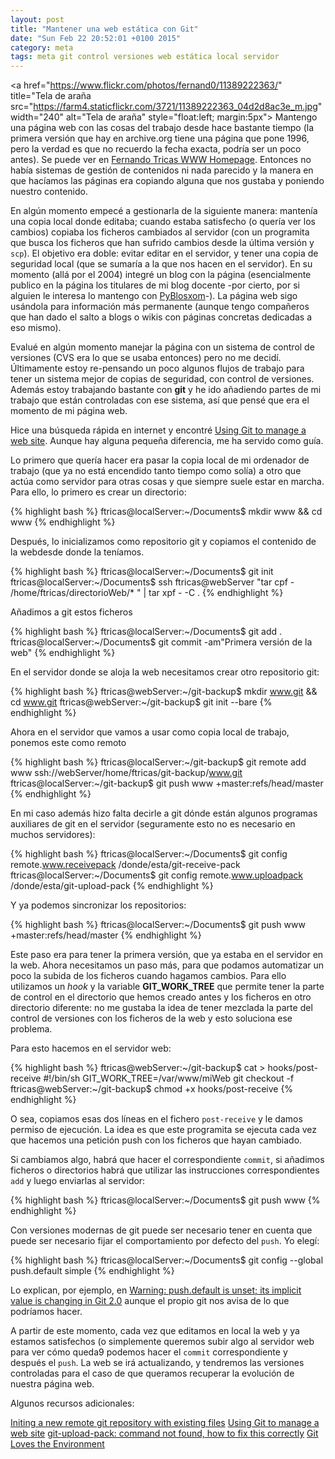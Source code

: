```yaml
---
layout: post
title: "Mantener una web estática con Git"
date: "Sun Feb 22 20:52:01 +0100 2015"
category: meta
tags: meta git control versiones web estática local servidor
---
```




<a href="https://www.flickr.com/photos/fernand0/11389222363/" title="Tela de araña src="https://farm4.staticflickr.com/3721/11389222363_04d2d8ac3e_m.jpg" width="240"  alt="Tela de araña" style="float:left; margin:5px"></a> 
Mantengo una página web con las cosas del trabajo desde hace bastante tiempo (la primera versión que hay en archive.org tiene una página que pone 1996, pero la verdad es que no recuerdo la fecha exacta, podría ser un poco antes). 
Se puede ver en [Fernando Tricas WWW Homepage](http://webdiis.unizar.es/~ftricas/).
Entonces no había sistemas de gestión de contenidos ni nada parecido y la manera en que hacíamos las páginas era copiando alguna que nos gustaba y poniendo nuestro contenido. 

En algún momento empecé a gestionarla de la siguiente manera: mantenía una copia local donde editaba; cuando estaba satisfecho (o quería ver los cambios) copiaba los ficheros cambiados al servidor (con un programita que busca los ficheros que han sufrido cambios desde la última versión y `scp`). 
El objetivo era doble: evitar editar en el servidor, y tener una copia de seguridad local (que se sumaría a la que nos hacen en el servidor).
En su momento (allá por el 2004) integré un blog con la página (esencialmente publico en la página los titulares de mi blog docente -por cierto, por si alguien le interesa lo mantengo con [PyBlosxom](http://pyblosxom.github.io/)-). La página web sigo usándola para información más permanente (aunque tengo compañeros que han dado el salto a blogs o wikis con páginas concretas dedicadas a eso mismo).

Evalué en algún momento manejar la página con un sistema de control de versiones (CVS era lo que se usaba entonces) pero no me decidí. Últimamente estoy re-pensando un poco algunos flujos de trabajo para tener un sistema mejor de copias de seguridad, con control de versiones. Además estoy trabajando bastante con **git** y he ido añadiendo partes de mi trabajo que están controladas con ese sistema, así que pensé que era el momento de mi página web.

Hice una búsqueda rápida en internet y encontré [Using Git to manage a web site](http://toroid.org/ams/git-website-howto). Aunque hay alguna pequeña diferencia, me ha servido como guía. 

Lo primero que quería hacer era pasar la copia local de mi ordenador de trabajo (que ya no está encendido tanto tiempo como solía) a otro que actúa como servidor para otras cosas y que siempre suele estar en marcha. Para ello, lo primero es crear un directorio:

{% highlight bash %}
ftricas@localServer:~/Documents$ mkdir www && cd www
{% endhighlight %}

Después, lo inicializamos como repositorio git y copiamos el contenido de la webdesde donde la teníamos.

{% highlight bash %}
ftricas@localServer:~/Documents$ git init
ftricas@localServer:~/Documents$ ssh ftricas@webServer "tar cpf - /home/ftricas/directorioWeb/* " | tar xpf - -C .
{% endhighlight %}

Añadimos a git estos ficheros

{% highlight bash %}
ftricas@localServer:~/Documents$ git add .
ftricas@localServer:~/Documents$ git commit -am"Primera versión de la web"
{% endhighlight %}

En el servidor donde se aloja la web necesitamos crear otro repositorio git:


{% highlight bash %}
ftricas@webServer:~/git-backup$ mkdir www.git && cd www.git
ftricas@webServer:~/git-backup$ git init --bare
{% endhighlight %}

Ahora en el servidor que vamos a usar como copia local de trabajo, ponemos este como remoto

{% highlight bash %}
ftricas@localServer:~/git-backup$ git remote add www ssh://webServer/home/ftricas/git-backup/www.git
ftricas@localServer:~/git-backup$ git push www +master:refs/head/master
{% endhighlight %}

En mi caso además hizo falta decirle a git dónde están algunos programas auxiliares de git en el servidor (seguramente esto no es necesario en muchos servidores):

{% highlight bash %}
ftricas@localServer:~/Documents$ git config remote.www.receivepack /donde/esta/git-receive-pack
ftricas@localServer:~/Documents$ git config remote.www.uploadpack /donde/esta/git-upload-pack
{% endhighlight %}

Y ya podemos sincronizar los repositorios:

{% highlight bash %}
ftricas@localServer:~/Documents$ git push www +master:refs/head/master
{% endhighlight %}

Este paso era para tener la primera versión, que ya estaba en el servidor en la web. Ahora necesitamos un paso más, para que podamos automatizar un poco la subida de los ficheros cuando hagamos cambios. Para ello utilizamos un *hook* y la variable **GIT_WORK_TREE** que permite tener la parte de control en el directorio que hemos creado antes y los ficheros en otro directorio diferente: no me gustaba la idea de tener mezclada la parte del control de versiones con los ficheros de la web y esto soluciona ese problema.

Para esto hacemos en el servidor web:

{% highlight bash %}
ftricas@webServer:~/git-backup$ cat > hooks/post-receive
#!/bin/sh
GIT_WORK_TREE=/var/www/miWeb git checkout -f
ftricas@webServer:~/git-backup$ chmod +x hooks/post-receive
{% endhighlight %}

O sea, copiamos esas dos líneas en el fichero `post-receive` y le damos permiso de ejecución.
La idea es que este programita se ejecuta cada vez que hacemos una petición push con los ficheros que hayan cambiado.

Si cambiamos algo, habrá que hacer el correspondiente `commit`, si añadimos ficheros o directorios habrá que utilizar las instrucciones correspondientes `add` y luego enviarlas al servidor:

{% highlight bash %}
ftricas@localServer:~/Documents$ git push www
{% endhighlight %}

Con versiones modernas de git puede ser necesario tener en cuenta que puede ser necesario fijar el comportamiento por defecto del `push`. Yo elegí:

{% highlight bash %}
ftricas@localServer:~/Documents$ git config --global push.default simple
{% endhighlight %}

Lo explican, por ejemplo, en [Warning: push.default is unset; its implicit value is changing in Git 2.0](http://stackoverflow.com/questions/13148066/warning-push-default-is-unset-its-implicit-value-is-changing-in-git-2-0) aunque el propio git nos avisa de lo que podríamos hacer.  

A partir de este momento, cada vez que editamos en local la web y ya estamos satisfechos (o simplemente queremos subir algo al servidor web para ver cómo queda9 podemos hacer el `commit` correspondiente y después el `push`. 
La web se irá actualizando, y tendremos las versiones controladas para el caso de que queramos recuperar la evolución de nuestra página web.

Algunos recursos adicionales:

[Initing a new remote git repository with existing files](https://crashingdaily.wordpress.com/2009/09/02/initing-a-new-remote-git-repository-with-existing-files/)
[Using Git to manage a web site](http://toroid.org/ams/git-website-howto)
[git-upload-pack: command not found, how to fix this correctly](http://stackoverflow.com/questions/225291/git-upload-pack-command-not-found-how-to-fix-this-correctly)
[Git Loves the Environment](http://git-scm.com/2010/04/11/environment.html)
